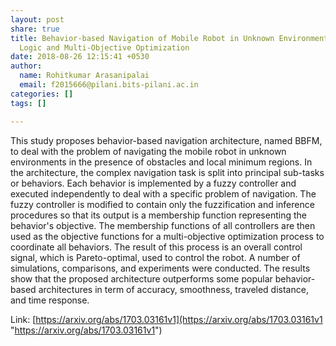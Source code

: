 ```yaml
---
layout: post
share: true
title: Behavior-based Navigation of Mobile Robot in Unknown Environments Using Fuzzy
  Logic and Multi-Objective Optimization
date: 2018-08-26 12:15:41 +0530
author:
  name: Rohitkumar Arasanipalai
  email: f2015666@pilani.bits-pilani.ac.in
categories: []
tags: []

---
```

This study proposes behavior-based navigation architecture, named BBFM, to deal with the problem of navigating the mobile robot in unknown environments in the presence of obstacles and local minimum regions. In the architecture, the complex navigation task is split into principal sub-tasks or behaviors. Each behavior is implemented by a fuzzy controller and executed independently to deal with a specific problem of navigation. The fuzzy controller is modified to contain only the fuzzification and inference procedures so that its output is a membership function representing the behavior's objective. The membership functions of all controllers are then used as the objective functions for a multi-objective optimization process to coordinate all behaviors. The result of this process is an overall control signal, which is Pareto-optimal, used to control the robot. A number of simulations, comparisons, and experiments were conducted. The results show that the proposed architecture outperforms some popular behavior-based architectures in term of accuracy, smoothness, traveled distance, and time response.  

Link: [https://arxiv.org/abs/1703.03161v1](https://arxiv.org/abs/1703.03161v1 "https://arxiv.org/abs/1703.03161v1")